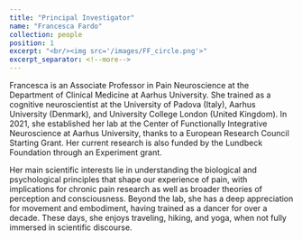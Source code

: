 ```yaml
---
title: "Principal Investigator"
name: "Francesca Fardo"
collection: people
position: 1
excerpt: "<br/><img src='/images/FF_circle.png'>"
excerpt_separator: <!--more-->
---
```


<!--more-->

Francesca is an Associate Professor in Pain Neuroscience at the Department of Clinical Medicine at Aarhus University. She trained as a cognitive neuroscientist at the University of Padova (Italy), Aarhus University (Denmark), and University College London (United Kingdom). In 2021, she established her lab at the Center of Functionally Integrative Neuroscience at Aarhus University, thanks to a European Research Council Starting Grant. Her current research is also funded by the Lundbeck Foundation through an Experiment grant.

Her main scientific interests lie in understanding the biological and psychological principles that shape our experience of pain, with implications for chronic pain research as well as broader theories of perception and consciousness. Beyond the lab, she has a deep appreciation for movement and embodiment, having trained as a dancer for over a decade. These days, she enjoys traveling, hiking, and yoga, when not fully immersed in scientific discourse. 
